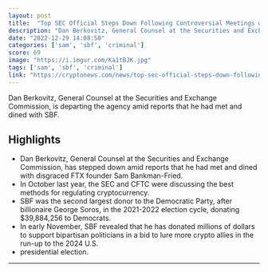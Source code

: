 ```yaml
---
layout: post
title:  "Top SEC Official Steps Down Following Controversial Meetings with Sam Bankman-Fried and FTX Lobbyists"
description: "Dan Berkovitz, General Counsel at the Securities and Exchange Commission, is departing the agency amid reports that he had met and dined with SBF."
date: "2022-12-29 14:08:50"
categories: ['sam', 'sbf', 'criminal']
score: 69
image: "https://i.imgur.com/Ka1tBJK.jpg"
tags: ['sam', 'sbf', 'criminal']
link: "https://cryptonews.com/news/top-sec-official-steps-down-following-controversial-meetings-with-sam-bankman-fried-and-ftx-lobbyists.htm"
---
```


Dan Berkovitz, General Counsel at the Securities and Exchange Commission, is departing the agency amid reports that he had met and dined with SBF.

## Highlights

- Dan Berkovitz, General Counsel at the Securities and Exchange Commission, has stepped down amid reports that he had met and dined with disgraced FTX founder Sam Bankman-Fried.
- In October last year, the SEC and CFTC were discussing the best methods for regulating cryptocurrency.
- SBF was the second largest donor to the Democratic Party, after billionaire George Soros, in the 2021-2022 election cycle, donating $39,884,256 to Democrats.
- In early November, SBF revealed that he has donated millions of dollars to support bipartisan politicians in a bid to lure more crypto allies in the run-up to the 2024 U.S.
- presidential election.

---
